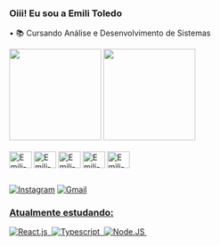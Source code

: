 ### Oiii! Eu sou a Emili Toledo

• 📚 Cursando Análise e Desenvolvimento de Sistemas 

  <div alinhar = "centro">
   <img height="165em" src="https://github-readme-stats.vercel.app/api?username=EmiliToledo&show_icons=true&theme=dracula&include_all_commits=true&count_private=true"/>
   <img height="165em" src="https://github-readme-stats.vercel.app/api/top-langs/?username=EmiliToledo&theme=dracula&include_all_commits=true&count_private=true"/>
  </div>
  
  <div style="display: inline_block"><br>
   <img align="center" alt= "Emili-Js" height="30" width="40" src="https://cdn.jsdelivr.net/gh/devicons/devicon/icons/javascript/javascript-original.svg"/>
   <img align="center" alt= "Emili-Ts" height="30" width="40" src="https://cdn.jsdelivr.net/gh/devicons/devicon/icons/typescript/typescript-original.svg"/>
   <img align="center" alt= "Emili-React" height="30" width="40" src= "https://cdn.jsdelivr.net/gh/devicons/devicon/icons/react/react-original.svg" />
   <img align="center" alt= "Emili-HTML" height="30" width="40" src="https://cdn.jsdelivr.net/gh/devicons/devicon/icons/html5/html5-original.svg"/>
   <img align="center" alt= "Emili-CSS" height="30" width="40" src="https://cdn.jsdelivr.net/gh/devicons/devicon/icons/css3/css3-original.svg" />
  
  ##
  <div>
 <a href="https://www.instagram.com/emili_toledocm/"><img alt="Instagram" src="https://img.shields.io/badge/Instagram-E4405F?style=for-the-badge&logo=instagram&logoColor=white"></a>
 <a href="mailto:Toledoemili17@gmail.com"><img alt="Gmail"  src="https://img.shields.io/badge/Gmail-D14836?style=for-the-badge&logo=gmail&logoColor=white"</a>
 <div/>
 
 ### Atualmente estudando:
![React.js](https://img.shields.io/badge/-React.js-0D1117?style=for-the-badge&logo=react&labelColor=0D1117)&nbsp;
![Typescript](https://img.shields.io/badge/-JavaScript-0D1117?style=for-the-badge&logo=javascript&labelColor=0D1117&textColor=0D1117)&nbsp;
![Node.JS](https://img.shields.io/badge/-Node.JS-0D1117?style=for-the-badge&logo=node.js&labelColor=0D1117&textColor=0D1117)&nbsp;

    

